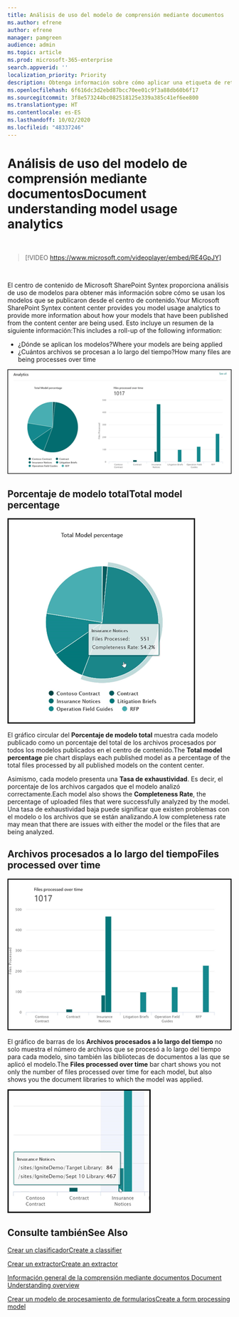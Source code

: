```yaml
---
title: Análisis de uso del modelo de comprensión mediante documentos
ms.author: efrene
author: efrene
manager: pamgreen
audience: admin
ms.topic: article
ms.prod: microsoft-365-enterprise
search.appverid: ''
localization_priority: Priority
description: Obtenga información sobre cómo aplicar una etiqueta de retención en un modelo de comprensión mediante documentos
ms.openlocfilehash: 6f616dc3d2ebd87bcc70ee01c9f3a88db60b6f17
ms.sourcegitcommit: 3f8e573244bc082518125e339a385c41ef6ee800
ms.translationtype: HT
ms.contentlocale: es-ES
ms.lasthandoff: 10/02/2020
ms.locfileid: "48337246"
---
```

# <a name="document-understanding-model-usage-analytics"></a><span data-ttu-id="2a312-103">Análisis de uso del modelo de comprensión mediante documentos</span><span class="sxs-lookup"><span data-stu-id="2a312-103">Document understanding model usage analytics</span></span>

</br>

> [!VIDEO https://www.microsoft.com/videoplayer/embed/RE4GpJY]  

</br>


<span data-ttu-id="2a312-104">El centro de contenido de Microsoft SharePoint Syntex proporciona análisis de uso de modelos para obtener más información sobre cómo se usan los modelos que se publicaron desde el centro de contenido.</span><span class="sxs-lookup"><span data-stu-id="2a312-104">Your Microsoft SharePoint Syntex content center provides you model usage analytics to provide more information about how your models that have been published from the content center are being used.</span></span> <span data-ttu-id="2a312-105">Esto incluye un resumen de la siguiente información:</span><span class="sxs-lookup"><span data-stu-id="2a312-105">This includes a roll-up of the following information:</span></span>

- <span data-ttu-id="2a312-106">¿Dónde se aplican los modelos?</span><span class="sxs-lookup"><span data-stu-id="2a312-106">Where your models are being applied</span></span>
- <span data-ttu-id="2a312-107">¿Cuántos archivos se procesan a lo largo del tiempo?</span><span class="sxs-lookup"><span data-stu-id="2a312-107">How many files are being processes over time</span></span>

 ![Análisis de modelo](../media/content-understanding/model-analytics.png) </br>

## <a name="total-model-percentage"></a><span data-ttu-id="2a312-109">Porcentaje de modelo total</span><span class="sxs-lookup"><span data-stu-id="2a312-109">Total model percentage</span></span>

   ![Porcentaje de modelo total](../media/content-understanding/total-model-percentage.png) </br>

<span data-ttu-id="2a312-111">El gráfico circular del **Porcentaje de modelo total** muestra cada modelo publicado como un porcentaje del total de los archivos procesados por todos los modelos publicados en el centro de contenido.</span><span class="sxs-lookup"><span data-stu-id="2a312-111">The **Total model percentage** pie chart displays each published model as a percentage of the total files processed by all published models on the content center.</span></span>

<span data-ttu-id="2a312-112">Asimismo, cada modelo presenta una **Tasa de exhaustividad**. Es decir, el porcentaje de los archivos cargados que el modelo analizó correctamente.</span><span class="sxs-lookup"><span data-stu-id="2a312-112">Each model also shows the **Completeness Rate**, the percentage of uploaded files that were successfully analyzed by the model.</span></span> <span data-ttu-id="2a312-113">Una tasa de exhaustividad baja puede significar que existen problemas con el modelo o los archivos que se están analizando.</span><span class="sxs-lookup"><span data-stu-id="2a312-113">A low completeness rate may mean that there are issues with either the model or the files that are being analyzed.</span></span>

## <a name="files-processed-over-time"></a><span data-ttu-id="2a312-114">Archivos procesados a lo largo del tiempo</span><span class="sxs-lookup"><span data-stu-id="2a312-114">Files processed over time</span></span>

   ![Archivos procesados](../media/content-understanding/files-processed-over-time.png) </br>

<span data-ttu-id="2a312-116">El gráfico de barras de los **Archivos procesados a lo largo del tiempo** no solo muestra el número de archivos que se procesó a lo largo del tiempo para cada modelo, sino también las bibliotecas de documentos a las que se aplicó el modelo.</span><span class="sxs-lookup"><span data-stu-id="2a312-116">The **Files processed over time** bar chart shows you not only the number of files processed over time for each model, but also shows you the document libraries to which the model was applied.</span></span>

   ![Gráfico de barras](../media/content-understanding/bar-chart-models.png) </br>

## <a name="see-also"></a><span data-ttu-id="2a312-118">Consulte también</span><span class="sxs-lookup"><span data-stu-id="2a312-118">See Also</span></span>
[<span data-ttu-id="2a312-119">Crear un clasificador</span><span class="sxs-lookup"><span data-stu-id="2a312-119">Create a classifier</span></span>](create-a-classifier.md)

[<span data-ttu-id="2a312-120">Crear un extractor</span><span class="sxs-lookup"><span data-stu-id="2a312-120">Create an extractor</span></span>](create-an-extractor.md)

[<span data-ttu-id="2a312-121">Información general de la comprensión mediante documentos </span><span class="sxs-lookup"><span data-stu-id="2a312-121">Document Understanding overview</span></span>](document-understanding-overview.md)

[<span data-ttu-id="2a312-122">Crear un modelo de procesamiento de formularios</span><span class="sxs-lookup"><span data-stu-id="2a312-122">Create a form processing model</span></span>](create-a-form-processing-model.md)  
